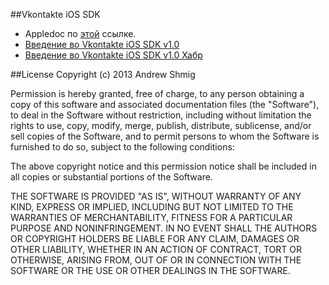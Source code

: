 ##Vkontakte iOS SDK

* Appledoc по [этой](https://github.com/AndrewShmig/Vkontakte-iOS-SDK/tree/master/Vkontakte%20iOS%20SDK_Project/VkontakteSDK_Source/docs) ссылке.
* [Введение во Vkontakte iOS SDK v1.0](http://developing-ios-apps-with-andrew-shmig.blogspot.ru/2013/06/vkontakte-ios-sdk-v10.html)
* [Введение во Vkontakte iOS SDK v1.0 Хабр](http://habrahabr.ru/post/184560/)

##License
Copyright (c) 2013 Andrew Shmig

Permission is hereby granted, free of charge, to any person obtaining a copy
of this software and associated documentation files (the "Software"), to deal
in the Software without restriction, including without limitation the rights
to use, copy, modify, merge, publish, distribute, sublicense, and/or sell
copies of the Software, and to permit persons to whom the Software is
furnished to do so, subject to the following conditions:

The above copyright notice and this permission notice shall be included in
all copies or substantial portions of the Software.

THE SOFTWARE IS PROVIDED "AS IS", WITHOUT WARRANTY OF ANY KIND, EXPRESS OR
IMPLIED, INCLUDING BUT NOT LIMITED TO THE WARRANTIES OF MERCHANTABILITY,
FITNESS FOR A PARTICULAR PURPOSE AND NONINFRINGEMENT. IN NO EVENT SHALL THE
AUTHORS OR COPYRIGHT HOLDERS BE LIABLE FOR ANY CLAIM, DAMAGES OR OTHER
LIABILITY, WHETHER IN AN ACTION OF CONTRACT, TORT OR OTHERWISE, ARISING FROM,
OUT OF OR IN CONNECTION WITH THE SOFTWARE OR THE USE OR OTHER DEALINGS IN
THE SOFTWARE.
